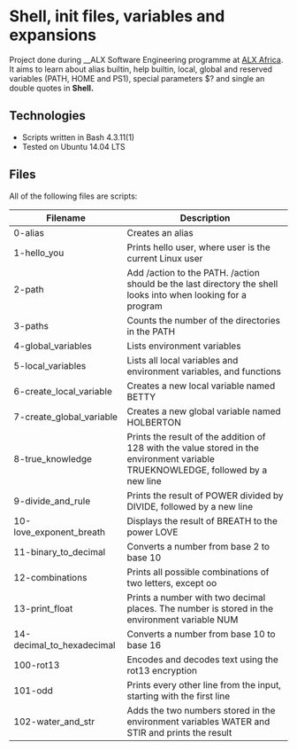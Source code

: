 # Shell, init files, variables and expansions #
Project done during __ALX Software Engineering programme at [ALX Africa](https://www.alxafrica.com/). It aims to learn about alias builtin, help builtin, local, global and reserved variables (PATH, HOME and PS1), special parameters $? and single an double quotes in __Shell.__

## Technologies ##
* Scripts written in Bash 4.3.11(1)
* Tested on Ubuntu 14.04 LTS
## Files ##
All of the following files are scripts:

Filename	  |  Description
----------  |-------------
0-alias	    | Creates an alias
1-hello_you |	Prints hello user, where user is the current Linux user
2-path	    | Add /action to the PATH. /action should be the last directory the shell looks into when looking for a program
3-paths	    | Counts the number of the directories in the PATH
4-global_variables|	Lists environment variables
5-local_variables |	Lists all local variables and environment variables, and functions
6-create_local_variable	| Creates a new local variable named BETTY
7-create_global_variable |	Creates a new global variable named HOLBERTON
8-true_knowledge | 	Prints the result of the addition of 128 with the value stored in the environment variable TRUEKNOWLEDGE, followed by a new line
9-divide_and_rule	| Prints the result of POWER divided by DIVIDE, followed by a new line
10-love_exponent_breath |	Displays the result of BREATH to the power LOVE
11-binary_to_decimal |	Converts a number from base 2 to base 10
12-combinations |	Prints all possible combinations of two letters, except oo
13-print_float |	Prints a number with two decimal places. The number is stored in the environment variable NUM
14-decimal_to_hexadecimal |	Converts a number from base 10 to base 16
100-rot13	| Encodes and decodes text using the rot13 encryption
101-odd	| Prints every other line from the input, starting with the first line
102-water_and_str |	Adds the two numbers stored in the environment variables WATER and STIR and prints the result
